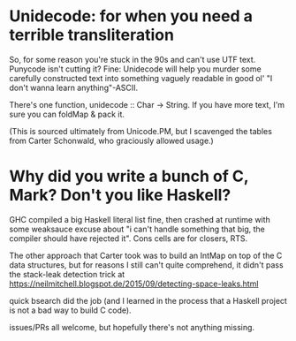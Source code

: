 Unidecode: for when you need a terrible transliteration
=======================================================

So, for some reason you're stuck in the 90s and can't use UTF text. Punycode isn't cutting it?
Fine: Unidecode will help you murder some carefully constructed text into something vaguely readable in good ol'
"I don't wanna learn anything"-ASCII.

There's one function, unidecode :: Char -> String. If you have more text, I'm sure you can foldMap & pack it.

(This is sourced ultimately from Unicode.PM, but I scavenged the tables from Carter Schonwald, who graciously
allowed usage.)

Why did you write a bunch of C, Mark? Don't you like Haskell?
=============================================================

GHC compiled a big Haskell literal list fine, then crashed at runtime with some weaksauce excuse
about "i can't handle something that big, the compiler should have rejected it". Cons cells are for
closers, RTS.

The other approach that Carter took was to build an IntMap on top of the C data structures, but for reasons
I still can't quite comprehend, it didn't pass the stack-leak detection trick at 
https://neilmitchell.blogspot.de/2015/09/detecting-space-leaks.html

quick bsearch did the job (and I learned in the process that a Haskell project is not a bad way
to build C code).

issues/PRs all welcome, but hopefully there's not anything missing.
